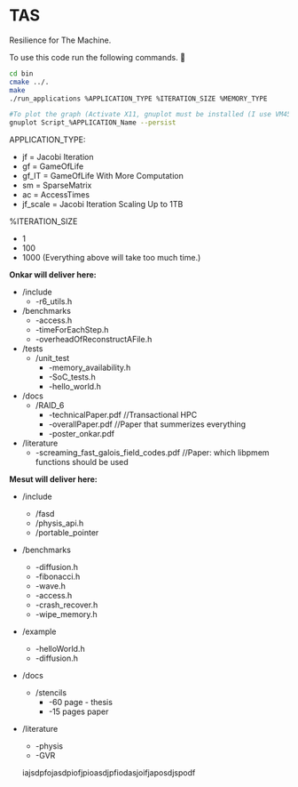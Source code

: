 # TAS

Resilience for The Machine.

To use this code run the following commands. :high_brightness:

```bash
cd bin
cmake ../.
make
./run_applications %APPLICATION_TYPE %ITERATION_SIZE %MEMORY_TYPE

#To plot the graph (Activate X11, gnuplot must be installed (I use VM45))
gnuplot Script_%APPLICATION_Name --persist
```

APPLICATION_TYPE:
* jf = Jacobi Iteration
* gf = GameOfLife
* gf_IT = GameOfLife With More Computation
* sm = SparseMatrix
* ac = AccessTimes
* jf_scale = Jacobi Iteration Scaling Up to 1TB

%ITERATION_SIZE
* 1
* 100
* 1000 (Everything above will take too much time.)

__Onkar will deliver here:__
*   /include
     * -r6_utils.h 
*   /benchmarks 
     * -access.h 
     * -timeForEachStep.h
     * -overheadOfReconstructAFile.h
*   /tests
     * /unit_test
       * -memory_availability.h
       * -SoC_tests.h
       * -hello_world.h
*   /docs
     * /RAID_6
       * -technicalPaper.pdf //Transactional HPC
       * -overallPaper.pdf //Paper that summerizes everything
       * -poster_onkar.pdf
*   /literature
     * -screaming_fast_galois_field_codes.pdf //Paper: which libpmem functions should be used

__Mesut will deliver here:__
*   /include
    * /fasd
    * /physis_api.h
    * /portable_pointer
*   /benchmarks 
    * -diffusion.h
    * -fibonacci.h
    * -wave.h
    * -access.h
    * -crash_recover.h 
    * -wipe_memory.h
*   /example
    * -helloWorld.h
    * -diffusion.h
*   /docs
    * /stencils
      * -60 page - thesis
      * -15 pages paper
*   /literature
    * -physis
    * -GVR


    iajsdpfojasdpiofjpioasdjpfiodasjoifjaposdjspodf
